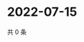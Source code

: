 # 2022-07-15

共 0 条

<!-- BEGIN WEIBO -->
<!-- 最后更新时间 Fri Jul 15 2022 18:18:14 GMT+0800 (China Standard Time) -->

<!-- END WEIBO -->
